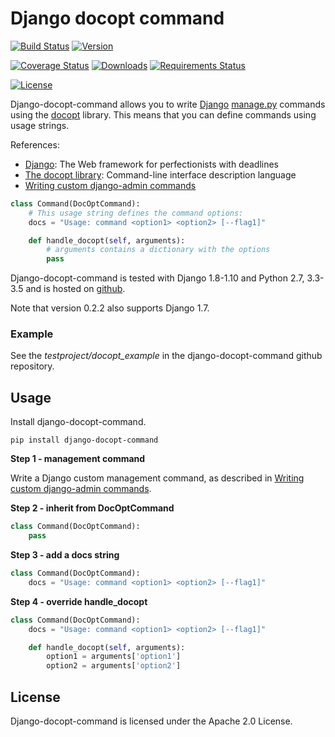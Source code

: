 # Django docopt command

[![Build Status](https://travis-ci.org/mbraak/django-docopt-command.svg?branch=master)](https://travis-ci.org/mbraak/django-docopt-command) [![Version](https://badge.fury.io/py/django-docopt-command.svg)](https://pypi.python.org/pypi/django-docopt-command/)

[![Coverage Status](https://img.shields.io/coveralls/mbraak/django-docopt-command.svg)](https://coveralls.io/r/mbraak/django-docopt-command?branch=master) [![Downloads](https://img.shields.io/pypi/dm/django-docopt-command.svg)](https://pypi.python.org/pypi/django-docopt-command/) [![Requirements Status](https://requires.io/github/mbraak/django-docopt-command/requirements.svg?branch=master)](https://requires.io/github/mbraak/django-docopt-command/requirements/?branch=master)

[![License](https://img.shields.io/pypi/l/django-docopt-command.svg)](https://pypi.python.org/pypi/django-docopt-command/)

Django-docopt-command allows you to write [Django](https://www.djangoproject.com) [manage.py](https://docs.djangoproject.com/en/dev/howto/custom-management-commands/) commands using the [docopt](http://www.docopt.org) library. This means that you can define commands using usage strings.

References:

* [Django](https://www.djangoproject.com): The Web framework for perfectionists with deadlines
* [The docopt library](http://www.docopt.org): Command-line interface description language
* [Writing custom django-admin commands](https://docs.djangoproject.com/en/dev/howto/custom-management-commands/)

```python
class Command(DocOptCommand):
	# This usage string defines the command options:
	docs = "Usage: command <option1> <option2> [--flag1]"

	def handle_docopt(self, arguments):
		# arguments contains a dictionary with the options
		pass
```

Django-docopt-command is tested with Django 1.8-1.10 and Python 2.7, 3.3-3.5 and is hosted on [github](https://github.com/mbraak/django-docopt-command).

Note that version 0.2.2 also supports Django 1.7.

### Example

See the *testproject/docopt_example* in the django-docopt-command github repository.

## Usage

Install django-docopt-command.

```
pip install django-docopt-command
```

**Step 1 - management command**

Write a Django custom management command, as described in [Writing custom django-admin commands](https://docs.djangoproject.com/en/dev/howto/custom-management-commands/).

**Step 2 - inherit from DocOptCommand**

```python
class Command(DocOptCommand):
	pass
```

**Step 3 - add a docs string**

```python
class Command(DocOptCommand):
	docs = "Usage: command <option1> <option2> [--flag1]"
```

**Step 4 - override handle_docopt**

```python
class Command(DocOptCommand):
	docs = "Usage: command <option1> <option2> [--flag1]"

	def handle_docopt(self, arguments):
		option1 = arguments['option1']
		option2 = arguments['option2']
```

## License

Django-docopt-command is licensed under the Apache 2.0 License.
